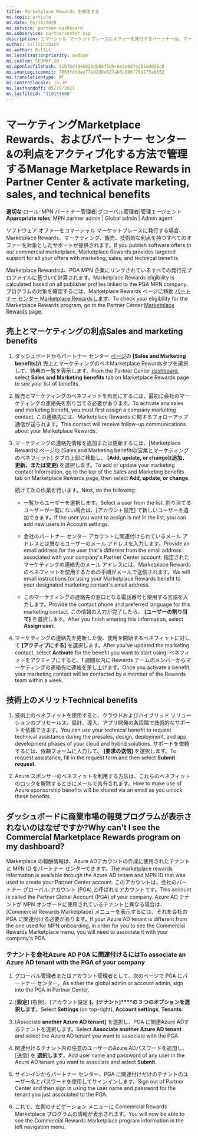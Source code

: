 ```yaml
---
title: Marketplace Rewards を管理する
ms.topic: article
ms.date: 05/18/2020
ms.service: partner-dashboard
ms.subservice: partnercenter-csp
description: コマーシャル マーケットプレースにオファーを発行するパートナーは、マーケティング サポートを提供する特典の対象となります。
author: billlinzbach
ms.author: BillLi
ms.localizationpriority: medium
ms.custom: SEOMAY.20
ms.openlocfilehash: 51b7bd4846826db86f5d9c6e5e087e285dd026c0
ms.sourcegitcommit: 7063fdddee77ad2d8e627ab3c806f76d173ab652
ms.translationtype: MT
ms.contentlocale: ja-JP
ms.lasthandoff: 05/19/2021
ms.locfileid: "110151680"
---
```

# <a name="manage-marketplace-rewards-in-partner-center--activate-marketing-sales-and-technical-benefits"></a><span data-ttu-id="9fa71-103">マーケティングMarketplace Rewards、およびパートナー センター &の利点をアクティブ化する方法で管理する</span><span class="sxs-lookup"><span data-stu-id="9fa71-103">Manage Marketplace Rewards in Partner Center & activate marketing, sales, and technical benefits</span></span>

<span data-ttu-id="9fa71-104">**適切な** ロール: MPN パートナー管理者|グローバル管理者|管理エージェント</span><span class="sxs-lookup"><span data-stu-id="9fa71-104">**Appropriate roles**: MPN partner admin | Global admin | Admin agent</span></span>

<span data-ttu-id="9fa71-105">ソフトウェア オファーをコマーシャル マーケットプレースに発行する場合、Marketplace Rewards、マーケティング、販売、技術的な利点を持つすべてのオファーを対象としたサポートが提供されます。</span><span class="sxs-lookup"><span data-stu-id="9fa71-105">If you  publish software offers to our commercial marketplace, Marketplace Rewards provides targeted support for all your offers with marketing, sales, and technical benefits.</span></span>

<span data-ttu-id="9fa71-106">Marketplace Rewardsは、PGA MPN 企業にリンクされているすべての発行元プロファイルに基づいて計算されます。</span><span class="sxs-lookup"><span data-stu-id="9fa71-106">Marketplace Rewards eligibility is calculated based on all publisher profiles linked to the PGA MPN company.</span></span> <span data-ttu-id="9fa71-107">プログラムの対象を確認するには、Marketplace Rewards ページに移動 [パートナー センター Marketplace Rewardsします](https://partner.microsoft.com/dashboard/mpn/program/commercialmarketplace)。</span><span class="sxs-lookup"><span data-stu-id="9fa71-107">To check your eligibility for the Marketplace Rewards program, go to the Partner Center [Marketplace Rewards page](https://partner.microsoft.com/dashboard/mpn/program/commercialmarketplace).</span></span>

## <a name="sales-and-marketing-benefits"></a><span data-ttu-id="9fa71-108">売上とマーケティングの利点</span><span class="sxs-lookup"><span data-stu-id="9fa71-108">Sales and marketing benefits</span></span>

1. <span data-ttu-id="9fa71-109">ダッシュボードからパートナー センター [ページ](https://partner.microsoft.com/dashboard)の **[Sales and Marketing benefits]/(** 売上とマーケティングのベネMarketplace Rewardsタブを選択して、特典の一覧を表示します。</span><span class="sxs-lookup"><span data-stu-id="9fa71-109">From the Partner Center [dashboard](https://partner.microsoft.com/dashboard), select **Sales and Marketing benefits** tab on Marketplace Rewards page to see your list of benefits.</span></span> 

2. <span data-ttu-id="9fa71-110">販売とマーケティングのベネフィットを有効にするには、最初に会社のマーケティングの連絡先を割り当てる必要があります。</span><span class="sxs-lookup"><span data-stu-id="9fa71-110">To activate any sales and marketing benefit, you must first assign a company marketing contact.</span></span> <span data-ttu-id="9fa71-111">この連絡先には、Marketplace Rewards に関するフォローアップ通信が送られます。</span><span class="sxs-lookup"><span data-stu-id="9fa71-111">This contact will receive follow-up communications about your Marketplace Rewards.</span></span>

3. <span data-ttu-id="9fa71-112">マーケティングの連絡先情報を追加または更新するには、[Marketplace Rewards] ページの [Sales and Marketing benefits]\(営業とマーケティングのベネフィット\) タブの上部に移動し、 **[Add, update, or change]\(追加、更新、または変更\)** を選択します。</span><span class="sxs-lookup"><span data-stu-id="9fa71-112">To add or update your marketing contact information, go to the top of the Sales and Marketing benefits tab on Marketplace Rewards page, then select **Add, update, or change**.</span></span> 

   <span data-ttu-id="9fa71-113">続けて次の作業を行います。</span><span class="sxs-lookup"><span data-stu-id="9fa71-113">Next, do the following:</span></span>

   - <span data-ttu-id="9fa71-114">一覧からユーザーを選択します。</span><span class="sxs-lookup"><span data-stu-id="9fa71-114">Select a user from the list.</span></span> <span data-ttu-id="9fa71-115">割り当てるユーザーが一覧にない場合は、[アカウント設定] で新しいユーザーを追加できます。</span><span class="sxs-lookup"><span data-stu-id="9fa71-115">If the user you want to assign is not in the list, you can add new users in Account settings.</span></span>

   - <span data-ttu-id="9fa71-116">会社のパートナー センター アカウントに関連付けられているメール アドレスとは異なるユーザーのメール アドレスを入力します。</span><span class="sxs-lookup"><span data-stu-id="9fa71-116">Provide an email address for the user that's different from the email address associated with your company's Partner Center account.</span></span> <span data-ttu-id="9fa71-117">指定されたマーケティングの連絡先のメール アドレスには、Marketplace Rewards のベネフィットを使用するための手順がメールで送信されます。</span><span class="sxs-lookup"><span data-stu-id="9fa71-117">We will email instructions for using your Marketplace Rewards benefit to your designated marketing contact's email address.</span></span>

   - <span data-ttu-id="9fa71-118">このマーケティングの連絡先の窓口となる電話番号と使用する言語を入力します。</span><span class="sxs-lookup"><span data-stu-id="9fa71-118">Provide the contact phone and preferred language for this marketing contact.</span></span> <span data-ttu-id="9fa71-119">この情報の入力が完了したら、 **[ユーザーの割り当て]** を選択します。</span><span class="sxs-lookup"><span data-stu-id="9fa71-119">After you finish entering this information, select **Assign user**.</span></span>

4. <span data-ttu-id="9fa71-120">マーケティングの連絡先を更新した後、使用を開始するベネフィットに対して **[アクティブにする]** を選択します。</span><span class="sxs-lookup"><span data-stu-id="9fa71-120">After you’ve updated the marketing contact, select **Activate** for the benefit you want to start using.</span></span> <span data-ttu-id="9fa71-121">ベネフィットをアクティブにすると、1 週間以内に Rewards チームのメンバーからマーケティングの連絡先に連絡を差し上げます。</span><span class="sxs-lookup"><span data-stu-id="9fa71-121">Once you activate a benefit, your marketing contact will be contacted by a member of the Rewards team within a week.</span></span>

## <a name="technical-benefits"></a><span data-ttu-id="9fa71-122">技術上のメリット</span><span class="sxs-lookup"><span data-stu-id="9fa71-122">Technical benefits</span></span>

1. <span data-ttu-id="9fa71-123">技術上のベネフィットを使用すると、クラウドおよびハイブリッド ソリューションのプリセールス、設計、導入、アプリ開発の各段階で技術的なサポートを依頼できます。</span><span class="sxs-lookup"><span data-stu-id="9fa71-123">You can use your technical benefit to request technical assistance during the presales, design, deployment, and app development phases of your cloud and hybrid solutions.</span></span> <span data-ttu-id="9fa71-124">サポートを依頼するには、依頼フォームに入力して、 **[要求の送信]** を選択します。</span><span class="sxs-lookup"><span data-stu-id="9fa71-124">To request assistance, fill in the request form and then select **Submit request**.</span></span>

2. <span data-ttu-id="9fa71-125">Azure スポンサーのベネフィットを利用する方法は、これらのベネフィットのロックを解除するときにメールで共有されます。</span><span class="sxs-lookup"><span data-stu-id="9fa71-125">How to make use of Azure sponsorship benefits will be shared via an email as you unlock these benefits.</span></span>

## <a name="why-cant-i-see-the-commercial-marketplace-rewards-program-on-my-dashboard"></a><span data-ttu-id="9fa71-126">ダッシュボードに商業市場の報奨プログラムが表示されないのはなぜですか?</span><span class="sxs-lookup"><span data-stu-id="9fa71-126">Why can't I see the Commercial Marketplace Rewards program on my dashboard?</span></span>

<span data-ttu-id="9fa71-127">Marketplace の報酬情報は、Azure ADアカウントの作成に使用されたテナントと MPN ID をパートナー センターできます。</span><span class="sxs-lookup"><span data-stu-id="9fa71-127">The marketplace rewards information is available through the Azure AD tenant and MPN ID that was used to create your Partner Center account.</span></span> <span data-ttu-id="9fa71-128">このアカウントは、会社のパートナー グローバル アカウント (PGA) と呼ばれるアカウントです。</span><span class="sxs-lookup"><span data-stu-id="9fa71-128">This account is called the Partner Global Account (PGA) of your company.</span></span> <span data-ttu-id="9fa71-129">Azure AD テナントが MPN オンボードに使用されているテナントと異なる場合は、[Commercial Rewards Marketplace] メニューを表示するには、それを会社の PGA に関連付ける必要があります。</span><span class="sxs-lookup"><span data-stu-id="9fa71-129">If your Azure AD tenant is different from the  one used for MPN onboarding, in order for you to see the Commercial Rewards Marketplace menu, you will need to associate it with your company's PGA.</span></span>

### <a name="to-associate-an-azure-ad-tenant-with-the-pga-of-your-company"></a><span data-ttu-id="9fa71-130">テナントを会社Azure AD PGA に関連付けるには</span><span class="sxs-lookup"><span data-stu-id="9fa71-130">To associate an Azure AD tenant with the PGA of your company</span></span>

1. <span data-ttu-id="9fa71-131">グローバル管理者またはアカウント管理者として、次のページで PGA にパートナー センター。</span><span class="sxs-lookup"><span data-stu-id="9fa71-131">As either the global admin or account admin, sign into the PGA in Partner Center.</span></span>

2. <span data-ttu-id="9fa71-132">[**設定]** (右側)、[アカウント設定 **]、[テナント]\*\*\*\*の 3 つのオプションを選択します**。</span><span class="sxs-lookup"><span data-stu-id="9fa71-132">Select **Settings** (on top-right), **Account settings**, **Tenants**.</span></span> 

3. <span data-ttu-id="9fa71-133">[Associate **another Azure AD tenant]** を選択し、PGA に関連Azure ADするテナントを選択します。</span><span class="sxs-lookup"><span data-stu-id="9fa71-133">Select **Associate another Azure AD tenant** and select the Azure AD tenant you want to associate with the PGA.</span></span>

4. <span data-ttu-id="9fa71-134">関連付けるテナント内の任意のユーザーのAzure ADパスワードを追加し、 [送信] を **選択します**。</span><span class="sxs-lookup"><span data-stu-id="9fa71-134">Add user name and password of any user in the Azure AD tenant you want to associate and select **Submit**.</span></span>

5. <span data-ttu-id="9fa71-135">サインインからパートナー センター、PGA に関連付けだけのテナントのユーザー名とパスワードを使用してサインインします。</span><span class="sxs-lookup"><span data-stu-id="9fa71-135">Sign out of Partner Center and then sign in using the user name and password for the tenant you just associated to the PGA.</span></span>

6. <span data-ttu-id="9fa71-136">これで、左側のナビゲーション メニューに Commercial Rewards Marketplace プログラムの情報が表示されます。</span><span class="sxs-lookup"><span data-stu-id="9fa71-136">You will now be able to see the Commercial Rewards Marketplace program information in the left navigation menu.</span></span>


